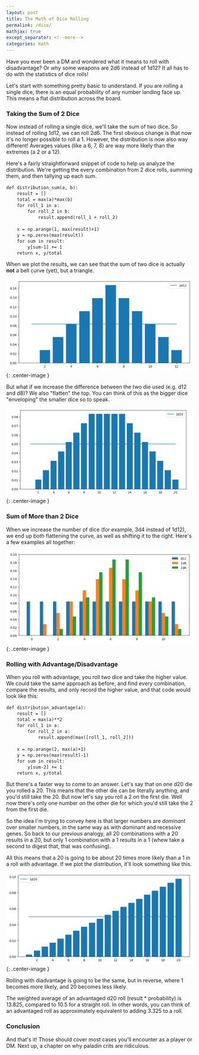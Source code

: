```yaml
---
layout: post
title: The Math of Dice Rolling
permalink: /dice/
mathjax: true
except_separator: <!--more-->
categories: math
---
```


Have you ever been a DM and wondered what it means to roll with disadvantage? Or why some weapons are 2d6 instead of 1d12? It all has to do with the statistics of dice rolls!

<!--more-->

Let's start with something pretty basic to understand. If you are rolling a single dice, there is an equal probability of any number landing face up. This means a flat distribution across the board. 

### Taking the Sum of 2 Dice

Now instead of rolling a single dice, we'll take the sum of two dice. So instead of rolling 1d12, we can roll 2d6. The first obvious change is that now it's no longer possible to roll a 1. However, the distribution is now also way different! Averages values (like a 6, 7, 8) are way more likely than the extremes (a 2 or a 12).

Here's a fairly straightforward snippet of code to help us analyze the distribution. We're getting the every combination from 2 dice rolls, summing them, and then tallying up each sum. 

```
def distribution_sum(a, b):
    result = []
    total = max(a)*max(b)
    for roll_1 in a:
        for roll_2 in b:
            result.append(roll_1 + roll_2)
            
    x = np.arange(1, max(result)+1)
    y = np.zeros(max(result))
    for sum in result:
        y[sum-1] += 1
    return x, y/total
```

When we plot the results, we can see that the sum of two dice is actually **not** a bell curve (yet), but a triangle. 

![SumOfTwo](../images/d6d6.png){: .center-image }

But what if we increase the difference between the two die used (e.g. d12 and d8)? We also "flatten" the top. You can think of this as the bigger dice "enveloping" the smaller dice so to speak. 

![SumOfTwoDifferent](../images/d12d8.png){: .center-image }

### Sum of More than 2 Dice

When we increase the number of dice (for example, 3d4 instead of 1d12), we end up both flattening the curve, as well as shifting it to the right. Here's a few examples all together:

![MultipleDice](../images/2d63d4.png){: .center-image }

### Rolling with Advantage/Disadvantage

When you roll with advantage, you roll two dice and take the higher value. We could take the same approach as before, and find every combination, compare the results, and only record the higher value, and that code would look like this:

```
def distribution_advantage(a):
    result = []
    total = max(a)**2
    for roll_1 in a:
        for roll_2 in a:
            result.append(max([roll_1, roll_2]))
            
    x = np.arange(2, max(a)+1)
    y = np.zeros(max(result)-1)
    for sum in result:
        y[sum-2] += 1
    return x, y/total
```

But there's a faster way to come to an answer. Let's say that on one d20 die you rolled a 20. This means that the other die can be literally anything, and you'd still take the 20. But now let's say you roll a 2 on the first die. Well now there's only one number on the other die for which you'd still take the 2 from the first die.

So the idea I'm trying to convey here is that larger numbers are *dominant* over smaller numbers, in the same way as with dominant and recessive genes. So back to our previous analogy, all 20 combinations with a 20 results in a 20, but only 1 combination with a 1 results in a 1 (whew take a second to digest that, that was confusing).

All this means that a 20 is going to be about 20 times more likely than a 1 in a roll with advantage. If we plot the distribution, it'll look something like this.

![Advantage](../images/advantaged20.png){: .center-image }

Rolling with diadvantage is going to be the same, but in reverse, where 1 becomes more likely, and 20 becomes less likely. 

The weighted average of an advantaged d20 roll (result * probability) is 13.825, compared to 10.5 for a straight roll. In other words, you can think of an advantaged roll as approximately equivalent to adding 3.325 to a roll. 

### Conclusion

And that's it! Those should cover most cases you'll encounter as a player or DM. Next up, a chapter on why paladin crits are ridiculous. 


